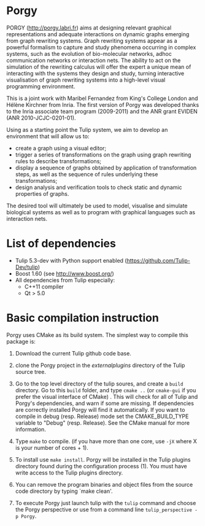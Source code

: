 # Porgy

PORGY (http://porgy.labri.fr) aims at designing relevant graphical representations and adequate interactions on dynamic graphs emerging from graph rewriting systems. Graph rewriting systems appear as a powerful formalism to capture and study phenomena occurring in complex systems, such as the evolution of bio-molecular networks, adhoc communication networks or interaction nets.
The ability to act on the simulation of the rewriting calculus will offer the expert a unique mean of interacting with the systems they design and study, turning interactive visualisation of graph rewriting systems into a high-level visual programming environment.

This is a joint work with Maribel Fernandez from King's College London and Hélène Kirchner from Inria. The first version of Porgy was developed thanks to the Inria associate team program (2009-2011) and the ANR grant EVIDEN (ANR 2010-JCJC-0201-01).

Using as a starting point the Tulip system, we aim to develop an environment that will allow us to:

 -  create a graph using a visual editor;
 - trigger a series of transformations on the graph using graph rewriting rules to describe transformations;
 -   display a sequence of graphs obtained by application of transformation steps, as well as the sequence of rules underlying these transformations;
 -   design analysis and verification tools to check static and dynamic properties of graphs.

The desired tool will ultimately be used to model, visualise and simulate biological systems as well as to program with graphical languages such as interaction nets.

List of dependencies
====================
- Tulip 5.3-dev with Python support enabled (https://github.com/Tulip-Dev/tulip)
- Boost 1.60 (see http://www.boost.org/)
- All dependencies from Tulip especially: 
  - C++11 compiler
  - Qt > 5.0

Basic compilation instruction
=============================
Porgy uses CMake as its build system.
The simplest way to compile this package is:
1. Download the current Tulip github code base.

2. clone the Porgy project in the *externalplugins* directory of the Tulip source tree.

3.  Go to the top level directory of the tulip soures, and create a `build` directory.
    Go to this `build` folder, and type `cmake ..` (or `cmake-gui` if you prefer the visual interface of CMake) .
    This will check for all of Tulip and Porgy's dependencies, and warn if some are missing. If dependencies are correctly installed
    Porgy will find it automatically.
    If you want to compile in debug (resp. Release) mode set the CMAKE_BUILD_TYPE variable to "Debug" (resp. Release). See the CMake manual for more information.

2. Type `make` to compile. (if you have more than one core, use `-jX`
   where X is your number of cores + 1).

3. To install use `make install`. Porgy will be installed in the Tulip
   plugins directory found during the configuration process (1). You must have
   write access to the Tulip plugins directory.

4. You can remove the program binaries and object files from the source code directory by typing `make clean'.

5. To execute Porgy just launch tulip with the `tulip` command and choose the
Porgy perspective or use from a command line `tulip_perspective -p Porgy`.
